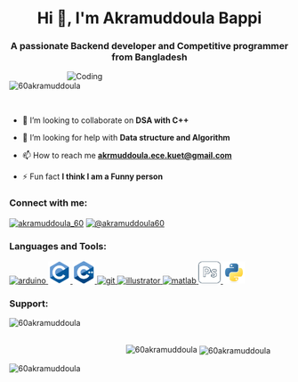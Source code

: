 
<h1 align="center">Hi 👋, I'm Akramuddoula Bappi</h1>
<h3 align="center">A passionate Backend developer and Competitive programmer from Bangladesh</h3>
<img align="right" alt="Coding" width="400" src="https://media.tenor.com/rePDfDWO3XoAAAAd/hacking.gif">

<p align="left"> <img src="https://komarev.com/ghpvc/?username=60akramuddoula&label=Profile%20views&color=0e75b6&style=flat" alt="60akramuddoula" /> </p>

<p align="left"> <a href="https://twitter.com/" target="blank"><img src="https://img.shields.io/twitter/follow/?logo=twitter&style=for-the-badge" alt="" /></a> </p>

- 👯 I’m looking to collaborate on **DSA with C++**

- 🤝 I’m looking for help with **Data structure and Algorithm**

- 📫 How to reach me **akrmuddoula.ece.kuet@gmail.com**

- ⚡ Fun fact **I think I am a Funny person**

<h3 align="left">Connect with me:</h3>
<p align="left">
<a href="https://www.leetcode.com/akramuddoula_60" target="blank"><img align="center" src="https://raw.githubusercontent.com/rahuldkjain/github-profile-readme-generator/master/src/images/icons/Social/leet-code.svg" alt="akramuddoula_60" height="30" width="40" /></a>
<a href="https://www.hackerearth.com/@akramuddoula60" target="blank"><img align="center" src="https://raw.githubusercontent.com/rahuldkjain/github-profile-readme-generator/master/src/images/icons/Social/hackerearth.svg" alt="@akramuddoula60" height="30" width="40" /></a>
</p>

<h3 align="left">Languages and Tools:</h3>
<p align="left"> <a href="https://www.arduino.cc/" target="_blank" rel="noreferrer"> <img src="https://cdn.worldvectorlogo.com/logos/arduino-1.svg" alt="arduino" width="40" height="40"/> </a> <a href="https://www.cprogramming.com/" target="_blank" rel="noreferrer"> <img src="https://raw.githubusercontent.com/devicons/devicon/master/icons/c/c-original.svg" alt="c" width="40" height="40"/> </a> <a href="https://www.w3schools.com/cpp/" target="_blank" rel="noreferrer"> <img src="https://raw.githubusercontent.com/devicons/devicon/master/icons/cplusplus/cplusplus-original.svg" alt="cplusplus" width="40" height="40"/> </a> <a href="https://git-scm.com/" target="_blank" rel="noreferrer"> <img src="https://www.vectorlogo.zone/logos/git-scm/git-scm-icon.svg" alt="git" width="40" height="40"/> </a> <a href="https://www.adobe.com/in/products/illustrator.html" target="_blank" rel="noreferrer"> <img src="https://www.vectorlogo.zone/logos/adobe_illustrator/adobe_illustrator-icon.svg" alt="illustrator" width="40" height="40"/> </a> <a href="https://www.mathworks.com/" target="_blank" rel="noreferrer"> <img src="https://upload.wikimedia.org/wikipedia/commons/2/21/Matlab_Logo.png" alt="matlab" width="40" height="40"/> </a> <a href="https://www.photoshop.com/en" target="_blank" rel="noreferrer"> <img src="https://raw.githubusercontent.com/devicons/devicon/master/icons/photoshop/photoshop-line.svg" alt="photoshop" width="40" height="40"/> </a> <a href="https://www.python.org" target="_blank" rel="noreferrer"> <img src="https://raw.githubusercontent.com/devicons/devicon/master/icons/python/python-original.svg" alt="python" width="40" height="40"/> </a> </p>

<h3 align="left">Support:</h3>
<p><a href="https://www.buymeacoffee.com/60akramuddoula"> <img align="left" src="https://cdn.buymeacoffee.com/buttons/v2/default-yellow.png" height="50" width="210" alt="60akramuddoula" /></a></p><br><br>

<p><img align="left" src="https://github-readme-stats.vercel.app/api/top-langs?username=60akramuddoula&show_icons=true&locale=en&layout=compact" alt="60akramuddoula" /></p>

<p>&nbsp;<img align="center" src="https://github-readme-stats.vercel.app/api?username=60akramuddoula&show_icons=true&locale=en" alt="60akramuddoula" /></p>

<p><img align="center" src="https://github-readme-streak-stats.herokuapp.com/?user=60akramuddoula&" alt="60akramuddoula" /></p>

